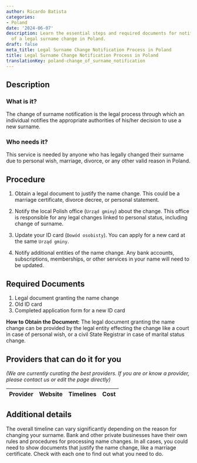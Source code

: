 ```yaml
---
author: Ricardo Batista
categories:
- Poland
date: '2024-06-07'
description: Learn the essential steps and required documents for notifying authorities
  of a legal surname change in Poland.
draft: false
meta_title: Legal Surname Change Notification Process in Poland
title: Legal Surname Change Notification Process in Poland
translationKey: poland-change_of_surname_notification
---
```


## Description
### What is it?
The change of surname notification is the legal process through which an individual notifies the appropriate authorities of his/her decision to use a new surname.

### Who needs it?
This service is needed by anyone who has legally changed their surname due to personal wish, marriage, divorce, or any other valid reason in Poland.

## Procedure
1. Obtain a legal document to justify the name change. This could be a marriage certificate, divorce decree, or personal statement.

2. Notify the local Polish office (`Urząd gminy`) about the change. This office is responsible for any legal changes linked to personal status, including change of surname.

3. Update your ID card (`Dowód osobisty`). You can apply for a new card at the same `Urząd gminy`. 

4. Notify additional entities of the name change. Any bank accounts, subscriptions, memberships, or other services in your name will need to be updated.

## Required Documents
1. Legal document granting the name change
2. Old ID card
3. Completed application form for a new ID card

**How to Obtain the Document:**
The legal document granting the name change can be provided by the legal entity effecting the change like a court in case of personal wish, or a civil State Registrar in case of marital status change.

## Providers that can do it for you

_(We are currently curating the best providers. If you are or know a provider, please contact us or edit the page directly)_

| Provider        |     Website     |     Timelines    |       Cost      |
| --------------- | --------------- |  :-------------: | :-------------: |

## Additional details
The overall timeline can vary significantly depending on the reason for changing your surname. Bank and other private businesses have their own rules and procedures for processing name changes. In all cases, you could need to show documents that justify the name change, like a marriage certificate. Check with each one to find out what you need to do.